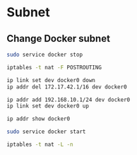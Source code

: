 # Subnet

## Change Docker subnet

```sh
sudo service docker stop
```

```sh
iptables -t nat -F POSTROUTING
```

```sh
ip link set dev docker0 down
ip addr del 172.17.42.1/16 dev docker0
```

```sh
ip addr add 192.168.10.1/24 dev docker0
ip link set dev docker0 up
```

```sh
ip addr show docker0
```

```sh
sudo service docker start
```

```sh
iptables -t nat -L -n
```
